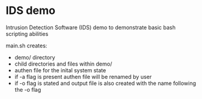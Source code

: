 # IDS demo

Intrusion Detection Software (IDS) demo to demonstrate basic bash scripting abilities

main.sh creates:
- demo/ directory
- child directories and files within demo/
- authen file for the inital system state
- if -a flag is present authen file will be renamed by user
- if -o flag is stated and output file is also created with the name following the -o flag

